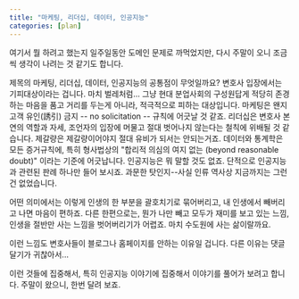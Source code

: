 ```yaml
---
title: "마케팅, 리더십, 데이터, 인공지능"
categories: [plan]
---
```

여기서 뭘 하려고 했는지 일주일동안 도메인 문제로 까먹었지만, 다시 주말이 오니 조금씩 생각이 나려는 것 같기도 합니다. 

제목의 마케팅, 리더십, 데이터, 인공지능의 공통점이 무엇일까요? 변호사 입장에서는 기피대상이라는 겁니다. 마치 벌레처럼... 그냥 현대 분업사회의 구성원답게 적당히 존경하는 마음을 품고 거리를 두는게 아니라, 적극적으로 피하는 대상입니다. 마케팅은 왠지 고객 유인(誘引) 금지 -- no solicitation -- 규칙에 어긋날 것 같죠. 리더십은 변호사 본연의 역할과 자세, 조언자의 입장에 머물고 절대 벗어나지 않는다는 철칙에 위배될 것 같습니다. 제갈량은 제갈량이어야지 절대 유비가 되서는 안되는거죠. 데이터와 통계학은 모든 증거규칙에, 특히 형사법상의 "합리적 의심의 여지 없는 (beyond reasonable doubt)" 이라는 기준에 어긋납니다. 인공지능은 뭐 말할 것도 없죠. 단적으로 인공지능과 관련된 판례 하나만 들어 보시죠. 과문한 탓인지--사실 인류 역사상 지금까지는 그런 건 없었습니다.

어떤 의미에서는 이렇게 인생의 한 부분을 괄호치기로 묶어버리고, 내 인생에서 빼버리고 나면 마음이 편하죠. 다른 한편으로는, 뭔가 나만 빼고 모두가 재미를 보고 있는 느낌, 인생을 절반만 사는 느낌을 벗어버리기가 어렵죠. 마치 수도원에 사는 삶이랄까요. 

이런 느낌도 변호사들이 블로그나 홈페이지를 안하는 이유일 겁니다. 다른 이유는 댓글 달기가 귀찮아서...

이런 것들에 집중해서, 특히 인공지능 이야기에 집중해서 이야기를 풀어가 보려고 합니다. 주말이 왔으니, 한번 달려 보죠.